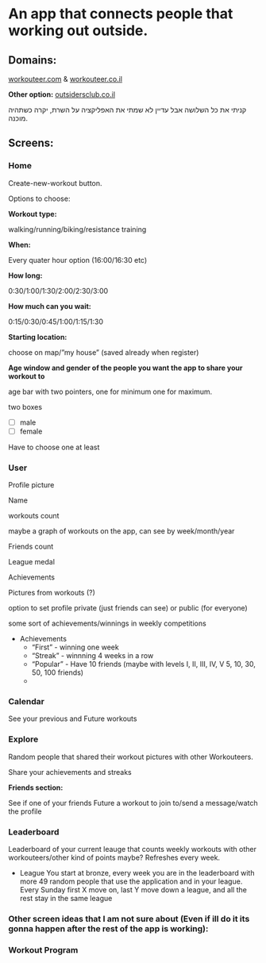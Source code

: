 # **An app that connects people that working out outside.**

## Domains:

[workouteer.com](http://workouteer.com) & [workouteer.co.il](http://workouteer.co.il)

**Other option:** [outsidersclub.co.il](http://outsidersclub.co.il)

קניתי את כל השלושה אבל עדיין לא שמתי את האפליקציה על השרת, יקרה כשתהיה מוכנה.

## Screens:

### Home

Create-new-workout button.

Options to choose:

**Workout type:**

walking/running/biking/resistance training

**When:**

Every quater hour option (16:00/16:30 etc)

**How long:**

0:30/1:00/1:30/2:00/2:30/3:00

**How much can you wait:**

0:15/0:30/0:45/1:00/1:15/1:30

**Starting location:**

choose on map/”my house” (saved already when register)

**Age window and gender of the people you want the app to share your workout to**

age bar with two pointers, one for minimum one for maximum.

two boxes

- [ ] male
- [ ] female

Have to choose one at least

### User

Profile picture

Name

workouts count

maybe a graph of workouts on the app, can see by week/month/year

Friends count

League medal

Achievements

Pictures from workouts (?)

option to set profile private (just friends can see) or public (for everyone)

some sort of achievements/winnings in weekly competitions

- Achievements
  - “First” - winning one week
  - “Streak” - winnning 4 weeks in a row
  - “Popular” - Have 10 friends (maybe with levels I, II, III, IV, V 5, 10, 30, 50, 100 friends)
  -

### Calendar

See your previous and Future workouts

### Explore

Random people that shared their workout pictures with other Workouteers.

Share your achievements and streaks

**Friends section:**

See if one of your friends Future a workout to join to/send a message/watch the profile

### Leaderboard

Leaderboard of your current leauge that counts weekly workouts with other workouteers/other kind of points maybe? Refreshes every week.

- League
  You start at bronze, every week you are in the leaderboard with more 49 random people that use the application and in your league.
  Every Sunday first X move on, last Y move down a league, and all the rest stay in the same league

### Other screen ideas that I am not sure about (Even if ill do it its gonna happen after the rest of the app is working):

### Workout Program
